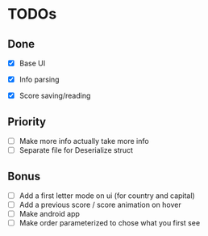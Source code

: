 # TODOs

## Done 
- [x] Base UI
- [x] Info parsing
- [x] Score saving/reading


## Priority 

- [ ] Make more info actually take more info
- [ ] Separate file for Deserialize struct

## Bonus
- [ ] Add a first letter mode on ui (for country and capital)
- [ ] Add a previous score / score animation on hover
- [ ] Make android app
- [ ] Make order parameterized to chose what you first see